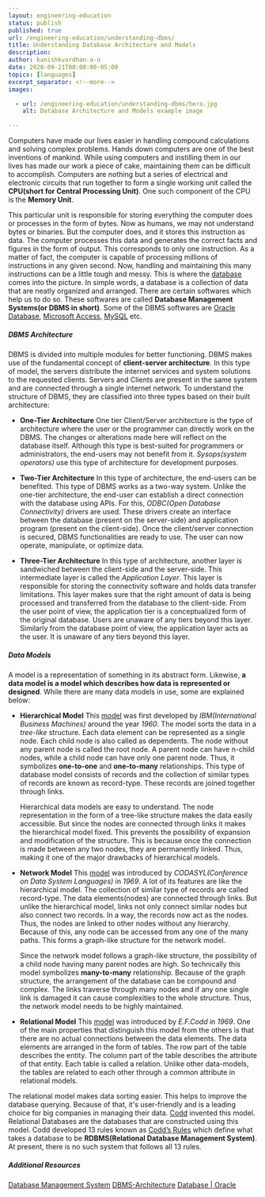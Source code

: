```yaml
---
layout: engineering-education
status: publish
published: true
url: /engineering-education/understanding-dbms/
title: Understanding Database Architecture and Models
description:
author: kanishkvardhan-a-n
date: 2020-09-21T00:00:00-05:00
topics: [languages]
excerpt_separator: <!--more-->
images:

  - url: /engineering-education/understanding-dbms/hero.jpg
    alt: Database Architecture and Models example image

---
```

Computers have made our lives easier in handling compound calculations and solving complex problems. Hands down computers are one of the best inventions of mankind. While using computers and instilling them in our lives has made our work a piece of cake, maintaining them can be difficult to accomplish. Computers are nothing but a series of electrical and electronic circuits that run together to form a single working unit called the **CPU(short for Central Processing Unit)**. One such component of the CPU is the **Memory Unit**.
<!--more-->
This particular unit is responsible for storing everything the computer does or processes in the form of bytes. Now as humans, we may not understand bytes or binaries. But the computer does, and it stores this instruction as data. The computer processes this data and generates the correct facts and figures in the form of output. This corresponds to only one instruction. As a matter of fact, the computer is capable of processing millions of instructions in any given second. Now, handling and maintaining this many instructions can be a little tough and messy. This is where the [database](https://en.wikipedia.org/wiki/Database) comes into the picture. In simple words, a database is a collection of data that are neatly organized and arranged. There are certain softwares which help us to do so. These softwares are called **Database Management Systems(or DBMS in short)**. Some of the DBMS softwares are [Oracle Database](https://www.oracle.com/in/database/), [Microsoft Access](https://www.microsoft.com/en-in/microsoft-365/access), [MySQL](https://www.mysql.com/) etc.

##### DBMS Architecture
DBMS is divided into multiple modules for better functioning. DBMS makes use of the fundamental concept of **client-server architecture**. In this type of model, the servers distribute the internet services and system solutions to the requested clients. Servers and Clients are present in the same system and are connected through a single internet network. To understand the structure of DBMS, they are classified into three types based on their built architecture:
- **One-Tier Architecture**
One tier Client/Server architecture is the type of architecture where the user or the programmer can directly work on the DBMS. The changes or alterations made here will reflect on the database itself. Although this type is best-suited for programmers or administrators, the end-users may not benefit from it. *Sysops(system operators)* use this type of architecture for development purposes.

- **Two-Tier Architecture**
In this type of architecture, the end-users can be benefited. This type of DBMS works as a two-way system. Unlike the one-tier architecture, the end-user can establish a direct connection with the database using APIs. For this, *ODBC(Open Database Connectivity)* drivers are used. These drivers create an interface between the database (present on the server-side) and application program (present on the client-side). Once the client/server connection is secured, DBMS functionalities are ready to use. The user can now operate, manipulate, or optimize data.

- **Three-Tier Architecture**
In this type of architecture, another layer is sandwiched between the client-side and the server-side. This intermediate layer is called the *Application Layer*. This layer is responsible for storing the connectivity software and holds data transfer limitations. This layer makes sure that the right amount of data is being processed and transferred from the database to the client-side. From the user point of view, the application tier is a conceptualized form of the original database. Users are unaware of any tiers beyond this layer. Similarly from the database point of view, the application layer acts as the user. It is unaware of any tiers beyond this layer.


##### Data Models
A model is a representation of something in its abstract form. Likewise, **a data model is a model which describes how data is represented or designed**. While there are many data models in use, some are explained below:
- **Hierarchical Model**
This [model](https://en.wikipedia.org/wiki/Hierarchical_database_model) was first developed by *IBM(International Business Machines)* around the year *1960*. The model sorts the data in a *tree-like* structure. Each data element can be represented as a single node. Each child node is also called as dependents. The node without any parent node is called the root node. A parent node can have n-child nodes, while a child node can have only one parent node. Thus, it symbolizes **one-to-one** and **one-to-many** relationships. This type of database model consists of records and the collection of similar types of records are known as record-type. These records are joined together through links.

    Hierarchical data models are easy to understand. The node representation in the form of a tree-like structure makes the data easily accessible. But since the nodes are connected through links it makes the hierarchical model fixed. This prevents the possibility of expansion and modification of the structure. This is because once the connection is made between any two nodes, they are permanently linked. Thus, making it one of the major drawbacks of hierarchical models.

- **Network Model**
This [model](https://en.wikipedia.org/wiki/Network_model) was introduced by *CODASYL(Conference on Data System Languages)* in *1969*. A lot of its features are like the hierarchical model. The collection of similar type of records are called record-type. The data elements(nodes) are connected through links. But unlike the hierarchical model, links not only connect similar nodes but also connect two records. In a way, the records now act as the nodes. Thus, the nodes are linked to other nodes without any hierarchy. Because of this, any node can be accessed from any one of the many paths. This forms a graph-like structure for the network model.

    Since the network model follows a graph-like structure, the possibility of a child node having many parent nodes are high. So technically this model symbolizes **many-to-many** relationship. Because of the graph structure, the arrangement of the database can be compound and complex. The links traverse through many nodes and if any one single link is damaged it can cause complexities to the whole structure. Thus, the network model needs to be highly maintained.

- **Relational Model**
This [model](https://en.wikipedia.org/wiki/Relational_model) was introduced by *E.F.Codd* in *1969*. One of the main properties that distinguish this model from the others is that there are no actual connections between the data elements. The data elements are arranged in the form of tables. The row part of the table describes the entity. The column part of the table describes the attribute of that entity. Each table is called a relation. Unlike other data-models, the tables are related to each other through a common attribute in relational models.

The relational model makes data sorting easier. This helps to improve the database querying. Because of that, it's user-friendly and is a leading choice for big companies in managing their data. [Codd](https://en.wikipedia.org/wiki/Edgar_F._Codd) invented this model. Relational Databases are the databases that are constructed using this model. Codd developed 13 rules known as [Codd’s Rules](https://en.wikipedia.org/wiki/Codd%27s_12_rules) which define what takes a database to be **RDBMS(Relational Database Management System)**. At present, there is no such system that follows all 13 rules.

##### Additional Resources
[Database Management System](https://www.tutorialspoint.com/dbms/index.htm)
[DBMS-Architecture](https://www.javatpoint.com/dbms-architecture)
[Database | Oracle](https://www.oracle.com/database/what-is-database.html)
